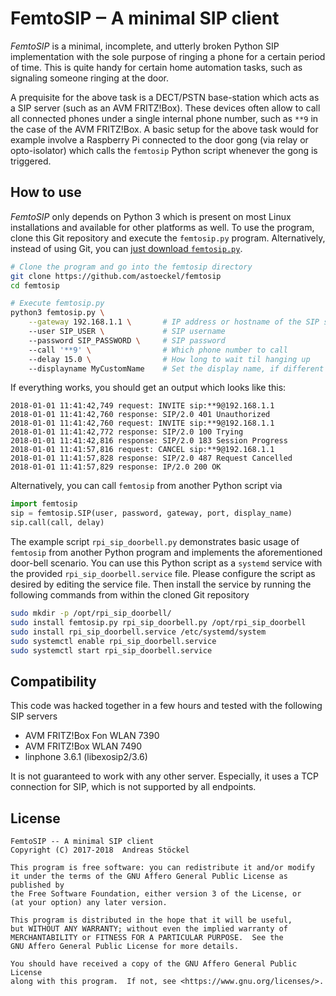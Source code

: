 # FemtoSIP ‒ A minimal SIP client

*FemtoSIP* is a minimal, incomplete, and utterly broken Python SIP
implementation with the sole purpose of ringing a phone for a certain period of
time. This is quite handy for certain home automation tasks, such as signaling
someone ringing at the door.

A prequisite for the above task is a DECT/PSTN base-station which acts as a
SIP server (such as an AVM FRITZ!Box). These devices often allow to call all
connected phones under a single internal phone number, such as `**9` in the case
of the AVM FRITZ!Box. A basic setup for the above task would for example involve
a Raspberry Pi connected to the door gong (via relay or opto-isolator) which
calls the `femtosip` Python script whenever the gong is triggered.

## How to use

*FemtoSIP* only depends on Python 3 which is present on most Linux
installations and available for other platforms as well. To use the program,
clone this Git repository and execute the `femtosip.py` program. Alternatively,
instead of using Git, you can [just download `femtosip.py`](https://raw.githubusercontent.com/astoeckel/femtosip/master/femtosip.py).

```sh
# Clone the program and go into the femtosip directory
git clone https://github.com/astoeckel/femtosip
cd femtosip

# Execute femtosip.py
python3 femtosip.py \
    --gateway 192.168.1.1 \       # IP address or hostname of the SIP server
    --user SIP_USER \             # SIP username
    --password SIP_PASSWORD \     # SIP password
    --call '**9' \                # Which phone number to call
    --delay 15.0 \                # How long to wait til hanging up
    --displayname MyCustomName    # Set the display name, if different from SIP login
```

If everything works, you should get an output which looks like this:
```
2018-01-01 11:41:42,749 request: INVITE sip:**9@192.168.1.1
2018-01-01 11:41:42,760 response: SIP/2.0 401 Unauthorized
2018-01-01 11:41:42,760 request: INVITE sip:**9@192.168.1.1
2018-01-01 11:41:42,772 response: SIP/2.0 100 Trying
2018-01-01 11:41:42,816 response: SIP/2.0 183 Session Progress
2018-01-01 11:41:57,816 request: CANCEL sip:**9@192.168.1.1
2018-01-01 11:41:57,828 response: SIP/2.0 487 Request Cancelled
2018-01-01 11:41:57,829 response: IP/2.0 200 OK
```

Alternatively, you can call `femtosip` from another Python script via
```python
import femtosip
sip = femtosip.SIP(user, password, gateway, port, display_name)
sip.call(call, delay)
```
The example script `rpi_sip_doorbell.py` demonstrates basic usage of `femtosip`
from another Python program and implements the aforementioned door-bell scenario.
You can use this Python script as a `systemd` service with the provided
`rpi_sip_doorbell.service` file. Please configure the script as desired by
editing the service file. Then install the service by running the following
commands from within the cloned Git repository
```sh
sudo mkdir -p /opt/rpi_sip_doorbell/
sudo install femtosip.py rpi_sip_doorbell.py /opt/rpi_sip_doorbell
sudo install rpi_sip_doorbell.service /etc/systemd/system
sudo systemctl enable rpi_sip_doorbell.service
sudo systemctl start rpi_sip_doorbell.service
```

## Compatibility

This code was hacked together in a few hours and tested with the following SIP
servers

* AVM FRITZ!Box Fon WLAN 7390
* AVM FRITZ!Box WLAN 7490
* linphone 3.6.1 (libexosip2/3.6)

It is not guaranteed to work with any other server. Especially, it uses a TCP
connection for SIP, which is not supported by all endpoints.


## License

```
FemtoSIP -- A minimal SIP client
Copyright (C) 2017-2018  Andreas Stöckel

This program is free software: you can redistribute it and/or modify
it under the terms of the GNU Affero General Public License as published by
the Free Software Foundation, either version 3 of the License, or
(at your option) any later version.

This program is distributed in the hope that it will be useful,
but WITHOUT ANY WARRANTY; without even the implied warranty of
MERCHANTABILITY or FITNESS FOR A PARTICULAR PURPOSE.  See the
GNU Affero General Public License for more details.

You should have received a copy of the GNU Affero General Public License
along with this program.  If not, see <https://www.gnu.org/licenses/>.
```
